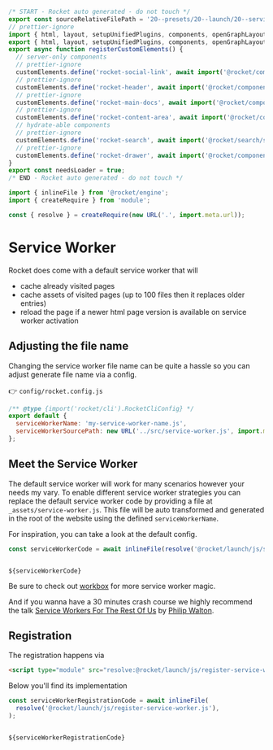 ```js server
/* START - Rocket auto generated - do not touch */
export const sourceRelativeFilePath = '20--presets/20--launch/20--service-worker.rocket.md';
// prettier-ignore
import { html, layout, setupUnifiedPlugins, components, openGraphLayout } from '../../recursive.data.js';
export { html, layout, setupUnifiedPlugins, components, openGraphLayout };
export async function registerCustomElements() {
  // server-only components
  // prettier-ignore
  customElements.define('rocket-social-link', await import('@rocket/components/social-link.js').then(m => m.RocketSocialLink));
  // prettier-ignore
  customElements.define('rocket-header', await import('@rocket/components/header.js').then(m => m.RocketHeader));
  // prettier-ignore
  customElements.define('rocket-main-docs', await import('@rocket/components/main-docs.js').then(m => m.RocketMainDocs));
  // prettier-ignore
  customElements.define('rocket-content-area', await import('@rocket/components/content-area.js').then(m => m.RocketContentArea));
  // hydrate-able components
  // prettier-ignore
  customElements.define('rocket-search', await import('@rocket/search/search.js').then(m => m.RocketSearch));
  // prettier-ignore
  customElements.define('rocket-drawer', await import('@rocket/components/drawer.js').then(m => m.RocketDrawer));
}
export const needsLoader = true;
/* END - Rocket auto generated - do not touch */

import { inlineFile } from '@rocket/engine';
import { createRequire } from 'module';

const { resolve } = createRequire(new URL('.', import.meta.url));
```

# Service Worker

Rocket does come with a default service worker that will

- cache already visited pages
- cache assets of visited pages (up to 100 files then it replaces older entries)
- reload the page if a newer html page version is available on service worker activation

## Adjusting the file name

Changing the service worker file name can be quite a hassle so you can adjust generate file name via a config.

👉 `config/rocket.config.js`

```js
/** @type {import('rocket/cli').RocketCliConfig} */
export default {
  serviceWorkerName: 'my-service-worker-name.js',
  serviceWorkerSourcePath: new URL('../src/service-worker.js', import.meta.url).href,
};
```

## Meet the Service Worker

The default service worker will work for many scenarios however your needs my vary.
To enable different service worker strategies you can replace the default service worker code by providing a file at `_assets/service-worker.js`.
This file will be auto transformed and generated in the root of the website using the defined `serviceWorkerName`.

For inspiration, you can take a look at the default config.

```js server
const serviceWorkerCode = await inlineFile(resolve('@rocket/launch/js/service-worker.js'));
```

<pre><code>
${serviceWorkerCode}
</code></pre>

Be sure to check out [workbox](https://developers.google.com/web/tools/workbox) for more service worker magic.

And if you wanna have a 30 minutes crash course we highly recommend the talk [Service Workers For The Rest Of Us](https://vimeo.com/362260166) by [Philip Walton](https://twitter.com/philwalton).

## Registration

The registration happens via

```html
<script type="module" src="resolve:@rocket/launch/js/register-service-worker.js"></script>
```

Below you'll find its implementation

```js server
const serviceWorkerRegistrationCode = await inlineFile(
  resolve('@rocket/launch/js/register-service-worker.js'),
);
```

<pre><code>
${serviceWorkerRegistrationCode}
</code></pre>
